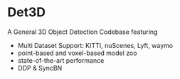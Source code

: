 # Det3D
A General 3D Object Detection Codebase featuring
* Multi Dataset Support: KITTI, nuScenes, Lyft, waymo
* point-based and voxel-based model zoo
* state-of-the-art performance
* DDP & SyncBN
